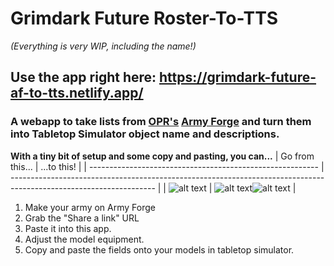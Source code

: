 # Grimdark Future Roster-To-TTS

_(Everything is very WIP, including the name!)_

## Use the app right here: https://grimdark-future-af-to-tts.netlify.app/

### A webapp to take lists from [OPR's](https://www.onepagerules.com/) [Army Forge](https://army-forge.onepagerules.com/) and turn them into Tabletop Simulator object name and descriptions.

**With a tiny bit of setup and some copy and pasting, you can...**
| Go from this... | ...to this! |
| --------------------------------------------------------- | ------------------------------------------------------------------------------------------------------------------ |
| ![alt text](https://i.imgur.com/NfK9sN4.png "Screenshot") | ![alt text](https://i.imgur.com/vMjeaJd.png "Screenshot")![alt text](https://i.imgur.com/irM4fby.png "Screenshot") |

1. Make your army on Army Forge
2. Grab the "Share a link" URL
3. Paste it into this app.
4. Adjust the model equipment.
5. Copy and paste the fields onto your models in tabletop simulator.
